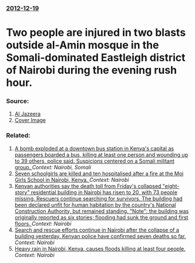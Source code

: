 ### [2012-12-19](/news/2012/12/19/index.md)

# Two people are injured in two blasts outside al-Amin mosque in the Somali-dominated Eastleigh district of Nairobi during the evening rush hour. 




### Source:

1. [Al Jazeera](http://www.aljazeera.com/news/africa/2012/12/20121219172758769966.html)
1. [Cover Image](http://www.aljazeera.com/mritems/Images/2012/9/30/201293084411951621_20.jpg)

### Related:

1. [A bomb exploded at a downtown bus station in Kenya's capital as passengers boarded a bus, killing at least one person and wounding up to 39 others, police said. Suspicions centered on a Somali militant group. ](/news/2010/12/20/a-bomb-exploded-at-a-downtown-bus-station-in-kenya-s-capital-as-passengers-boarded-a-bus-killing-at-least-one-person-and-wounding-up-to-39.md) _Context: Nairobi, Somali_
2. [Seven schoolgirls are killed and ten hospitalised after a fire at the Moi Girls School in Nairobi, Kenya. ](/news/2017/09/2/seven-schoolgirls-are-killed-and-ten-hospitalised-after-a-fire-at-the-moi-girls-school-in-nairobi-kenya.md) _Context: Nairobi_
3. [Kenyan authorities say the death toll from Friday's collapsed "eight-story" residential building in Nairobi has risen to 20, with 73 people missing. Rescuers continue searching for survivors. The building had been declared unfit for human habitation by the country's National Construction Authority, but remained standing. "Note": the building was originally reported as six stories; flooding had sunk the ground and first floors. ](/news/2016/05/1/kenyan-authorities-say-the-death-toll-from-friday-s-collapsed-eight-story-residential-building-in-nairobi-has-risen-to-20-with-73-people.md) _Context: Nairobi_
4. [Search and rescue efforts continue in Nairobi after the collapse of a building yesterday. Kenyan police have confirmed seven deaths so far. ](/news/2016/04/30/search-and-rescue-efforts-continue-in-nairobi-after-the-collapse-of-a-building-yesterday-kenyan-police-have-confirmed-seven-deaths-so-far.md) _Context: Nairobi_
5. [Heavy rain in Nairobi, Kenya, causes floods killing at least four people. ](/news/2016/04/29/heavy-rain-in-nairobi-kenya-causes-floods-killing-at-least-four-people.md) _Context: Nairobi_
